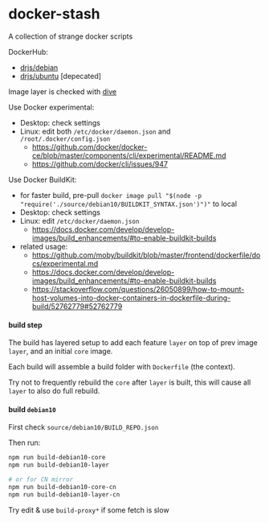 # docker-stash

A collection of strange docker scripts

DockerHub:
- [drjs/debian](https://hub.docker.com/r/drjs/debian)
- [drjs/ubuntu](https://hub.docker.com/r/drjs/ubuntu) [depecated]

Image layer is checked with [dive](https://github.com/wagoodman/dive)

Use Docker experimental:
- Desktop: check settings
- Linux: edit both `/etc/docker/daemon.json` and `/root/.docker/config.json`
  - https://github.com/docker/docker-ce/blob/master/components/cli/experimental/README.md
  - https://github.com/docker/cli/issues/947

Use Docker BuildKit:
- for faster build, pre-pull `docker image pull "$(node -p "require('./source/debian10/BUILDKIT_SYNTAX.json')")"` to local
- Desktop: check settings
- Linux: edit `/etc/docker/daemon.json`
  - https://docs.docker.com/develop/develop-images/build_enhancements/#to-enable-buildkit-builds
- related usage:
  - https://github.com/moby/buildkit/blob/master/frontend/dockerfile/docs/experimental.md
  - https://docs.docker.com/develop/develop-images/build_enhancements/#to-enable-buildkit-builds
  - https://stackoverflow.com/questions/26050899/how-to-mount-host-volumes-into-docker-containers-in-dockerfile-during-build/52762779#52762779

#### build step

The build has layered setup to add each feature `layer` on top of prev image `layer`,
  and an initial `core` image.

Each build will assemble a build folder with `Dockerfile` (the context).

Try not to frequently rebuild the `core` after `layer` is built,
  this will cause all `layer` to also do full rebuild.

#### build `debian10`

First check `source/debian10/BUILD_REPO.json`

Then run:
```bash
npm run build-debian10-core
npm run build-debian10-layer

# or for CN mirror
npm run build-debian10-core-cn 
npm run build-debian10-layer-cn
```

Try edit & use `build-proxy*` if some fetch is slow
